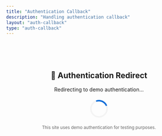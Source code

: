 ```yaml
---
title: "Authentication Callback"
description: "Handling authentication callback"
layout: "auth-callback"
type: "auth-callback"
---
```


<div style="text-align: center; padding: 50px;">
    <h2>🔄 Authentication Redirect</h2>
    <p>Redirecting to demo authentication...</p>
    <div style="margin: 20px 0;">
        <div style="display: inline-block; width: 40px; height: 40px; border: 4px solid #f3f3f3; border-top: 4px solid #0366d6; border-radius: 50%; animation: spin 1s linear infinite;"></div>
    </div>
    <p style="color: #666;">
        <small>This site uses demo authentication for testing purposes.</small>
    </p>
</div>

<script>
// Redirect GitHub OAuth callback to demo login
document.addEventListener('DOMContentLoaded', () => {
    // Show a message for a moment then redirect
    setTimeout(() => {
        // Clear any OAuth state
        localStorage.removeItem('oauth_state');
        
        // Show demo login prompt
        if (typeof demoAuth !== 'undefined') {
            demoAuth.showSuccess('GitHub OAuth redirected to demo authentication');
            demoAuth.demoLogin();
        } else {
            // Fallback if demoAuth not loaded yet
            setTimeout(() => {
                const userName = prompt('Demo Login - Enter your name:') || 'Demo User';
                const userData = {
                    id: Date.now(),
                    login: userName.toLowerCase().replace(/[^a-z0-9]/g, ''),
                    name: userName,
                    email: `${userName.toLowerCase().replace(/[^a-z0-9]/g, '')}@demo.com`,
                    avatar_url: `https://avatars.dicebear.com/api/initials/${encodeURIComponent(userName)}.svg`
                };
                
                localStorage.setItem('demo_user_data', JSON.stringify(userData));
                window.location.href = '/dashboard/';
            }, 500);
        }
    }, 2000);
});
</script>

<style>
@keyframes spin {
    0% { transform: rotate(0deg); }
    100% { transform: rotate(360deg); }
}
</style>
